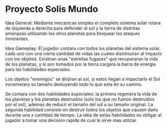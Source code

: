 Proyecto Solis Mundo
===========

Idea General:
Mediante mecanicas simples el completo sistema solar rotara de izquierda a derecha para defender al sol y la tierra de distintas amenazas utilizando los otros planetas para bloquear los ataques inminentes.

Idea Gameplay:
El jugador contara con todos los planetas del sistema solar, cada uno con una cierta cantidad de vidas las cuales disminuiran al impacto con los objetos. Existiran unas "estrellas fugazes" que recuperaran la vida de los planetas, y si son tomados por la tierra cargara la barra de energia para las habilidades especiales.

Los objetos "enemigos" se dirijiran al sol, si estos llegan a impactarlo el Sol incremetara su tamaño destuyendo todo lo que esta en su camino.

Se contara con dos habilidades especiales: la primera regenera la vida de los planetas y los planetas destruidos (solo los que no fueron destruidos por el sol), ademas de reducir el tamaño del sol a su tamaño original. La segunda habilidad consiste en destruir todos los objetos que causen daño durante una x cantidad de tiempo. La idea de estas habilidades es obligar al jugador a tomar una decision rapida de cual le sirve mas utilizar.
